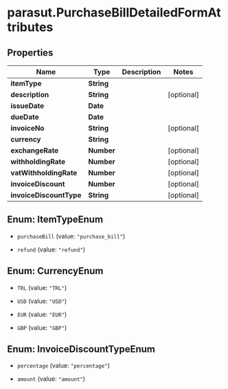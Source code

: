 # parasut.PurchaseBillDetailedFormAttributes

## Properties
Name | Type | Description | Notes
------------ | ------------- | ------------- | -------------
**itemType** | **String** |  | 
**description** | **String** |  | [optional] 
**issueDate** | **Date** |  | 
**dueDate** | **Date** |  | 
**invoiceNo** | **String** |  | [optional] 
**currency** | **String** |  | 
**exchangeRate** | **Number** |  | [optional] 
**withholdingRate** | **Number** |  | [optional] 
**vatWithholdingRate** | **Number** |  | [optional] 
**invoiceDiscount** | **Number** |  | [optional] 
**invoiceDiscountType** | **String** |  | [optional] 


<a name="ItemTypeEnum"></a>
## Enum: ItemTypeEnum


* `purchaseBill` (value: `"purchase_bill"`)

* `refund` (value: `"refund"`)




<a name="CurrencyEnum"></a>
## Enum: CurrencyEnum


* `TRL` (value: `"TRL"`)

* `USD` (value: `"USD"`)

* `EUR` (value: `"EUR"`)

* `GBP` (value: `"GBP"`)




<a name="InvoiceDiscountTypeEnum"></a>
## Enum: InvoiceDiscountTypeEnum


* `percentage` (value: `"percentage"`)

* `amount` (value: `"amount"`)




